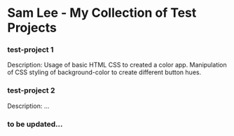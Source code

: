# Sam Lee - My Collection of Test Projects

### test-project 1

Description: 
Usage of basic HTML CSS to created a color app.
Manipulation of CSS styling of background-color to create different button hues.

### test-project 2

Description: ...

### to be updated...